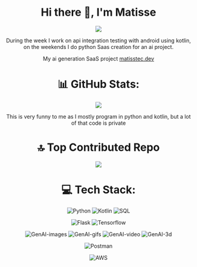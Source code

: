 <div align="center">
<h1>Hi there 👋, I'm Matisse</h1>

![](https://img.shields.io/badge/Software%20Engineer-California-blue)

During the week I work on api integration testing with android using kotlin, on the weekends I do python Saas creation for an ai project.

My ai generation SaaS project <a href="https://matissetec.dev/">matisstec.dev</a>
  
# 📊 GitHub Stats:
![](https://github-readme-stats.vercel.app/api/top-langs/?username=thegr8binil&theme=dark&hide_border=true&include_all_commits=true&count_private=true&layout=compact)

This is very funny to me as I mostly program in python and kotlin, but a lot of that code is private

# 🔝 Top Contributed Repo 
![](https://github-contributor-stats.vercel.app/api?username=matissesprojects&limit=5&theme=dark&combine_all_yearly_contributions=true)

# 💻 Tech Stack:
![Python](https://img.shields.io/badge/python-3670A0?style=flat&logo=python&logoColor=ffdd54) ![Kotlin](https://img.shields.io/badge/kotlin-black?logo=kotlin) ![SQL](https://img.shields.io/badge/sql-blue?logo=sql) 

![Flask](https://img.shields.io/badge/flask-%23000.svg?style=flat&logo=flask&logoColor=white) ![Tensorflow](https://img.shields.io/badge/TensorFlow-blue?logo=TensorFlow)

![GenAI-images](https://img.shields.io/badge/gen%20ai-images-green?logo=gen%20ai-images)
![GenAI-gifs](https://img.shields.io/badge/gen%20ai-gifs-blue?logo=gen%20ai-images)
![GenAI-video](https://img.shields.io/badge/gen%20ai-video-yellow?logo=gen%20ai-images)
![GenAI-3d](https://img.shields.io/badge/gen%20ai-3d-teal?logo=gen%20ai-images)

![Postman](https://img.shields.io/badge/Postman-FF6C37?style=flat&logo=postman&logoColor=white)

![AWS](https://img.shields.io/badge/AWS-%23FF9900.svg?style=flat&logo=amazon-aws&logoColor=white)
</div>
